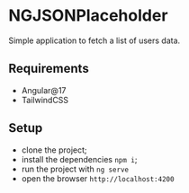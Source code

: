 # NGJSONPlaceholder

Simple application to fetch a list of users data.

## Requirements
- Angular@17
- TailwindCSS

## Setup
- clone the project;
- install the dependencies ```npm i```;
- run the project with ```ng serve```
- open the browser ```http://localhost:4200```